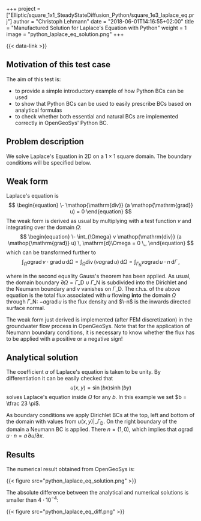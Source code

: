 +++
project = ["Elliptic/square_1x1_SteadyStateDiffusion_Python/square_1e3_laplace_eq.prj"]
author = "Christoph Lehmann"
date = "2018-06-01T14:16:55+02:00"
title = "Manufactured Solution for Laplace's Equation with Python"
weight = 1
image = "python_laplace_eq_solution.png"
+++

{{< data-link >}}

## Motivation of this test case

The aim of this test is:

* to provide a simple introductory example of how Python BCs can be used
* to show that Python BCs can be used to easily prescribe BCs based on
  analytical formulas
* to check whether both essential and natural BCs
  are implemented correctly in OpenGeoSys' Python BC.

## Problem description

We solve Laplace's Equation in 2D on a $1 \times 1$ square domain.
 The boundary conditions will be specified below.

## Weak form

Laplace's equation is
$$
\begin{equation}
\- \mathop{\mathrm{div}} (a \mathop{\mathrm{grad}} u) = 0
\end{equation}
$$
The weak form is derived as usual by multiplying with a test function $v$ and
integrating over the domain $\Omega$:
$$
\begin{equation}
\- \int_{\Omega} v \mathop{\mathrm{div}} (a \mathop{\mathrm{grad}} u) \, \mathrm{d}\Omega = 0
\,,
\end{equation}
$$
which can be transformed further to
$$
\begin{equation}
\int_{\Omega} a \mathop{\mathrm{grad}} v \cdot \mathop{\mathrm{grad}} u \, \mathrm{d}\Omega = \int_{\Omega} \mathop{\mathrm{div}} (v a \mathop{\mathrm{grad}} u) \, \mathrm{d}\Omega = \int_{\Gamma_{\mathrm{N}}} v a \mathop{\mathrm{grad}} u \cdot n \, \mathrm{d}\Gamma \,,
\end{equation}
$$

where in the second equality Gauss's theorem has been applied.
As usual, the domain boundary $\partial\Omega = \Gamma\_{\mathrm{D}} \cup \Gamma\_{\mathrm{N}}$ is subdivided
into the Dirichlet and the Neumann boundary and $v$ vanishes on
$\Gamma\_{\mathrm{D}}$.
The r.h.s. of the above equation is the total flux associated with $u$ flowing
**into** the domain $\Omega$ through $\Gamma\_{\mathrm{N}}$:
$-a \mathop{\mathrm{grad}} u$ is the flux density and $\-n$ is the inwards directed surface
normal.

The weak form just derived is implemented (after FEM discretization) in  the
groundwater flow process in OpenGeoSys.
Note that for the application of Neumann boundary conditions, it is necessary to
know whether the flux has to be applied with a positive or a negative sign!

## Analytical solution

The coefficient $a$ of Laplace's equation is taken to be unity.
By differentiation it can be easily checked that
$$
\begin{equation}
u(x, y) = \sin(bx) \sinh(by)
\end{equation}
$$
solves Laplace's equation inside $\Omega$ for any $b$.
In this example we set $b = \tfrac 23 \pi$.

As boundary conditions we apply Dirichlet BCs at the top, left and bottom of the
domain with values from $u(x,y)|\_{\Gamma_{\mathrm{D}}}$.
On the right boundary of the domain a Neumann BC is applied.
There $n = (1, 0)$, which implies that $a \mathop{\mathrm{grad}} u \cdot n
= a \, \partial u / \partial x$.

## Results

The numerical result obtained from OpenGeoSys is:

{{< figure src="python_laplace_eq_solution.png" >}}

The absolute difference between the analytical and numerical solutions is
smaller than $4 \cdot 10^{-4}$:

{{< figure src="python_laplace_eq_diff.png" >}}
